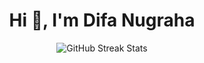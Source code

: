 <h1 align="center">Hi 👋, I'm Difa Nugraha</h1>

<div style="text-align: center;">
  <img src="https://nirzak-streak-stats.vercel.app/?user=DifaaNug&theme=dark&hide_border=false" alt="GitHub Streak Stats" />
</div>

